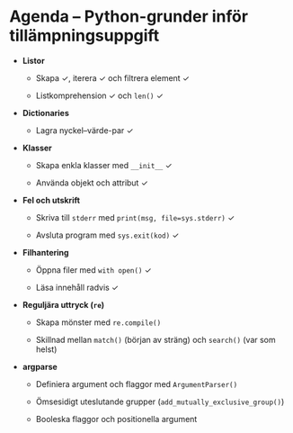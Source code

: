 # Agenda – Python-grunder inför tillämpningsuppgift

- **Listor**

    - Skapa ✓, iterera ✓ och filtrera element ✓

    - Listkomprehension ✓ och `len()` ✓

- **Dictionaries**

    - Lagra nyckel–värde-par ✓

- **Klasser**

    - Skapa enkla klasser med `__init__` ✓

    - Använda objekt och attribut ✓

- **Fel och utskrift**

    - Skriva till `stderr` med `print(msg, file=sys.stderr)`  ✓

    - Avsluta program med `sys.exit(kod)` ✓

- **Filhantering**

    - Öppna filer med `with open()` ✓

    - Läsa innehåll radvis ✓

- **Reguljära uttryck (`re`)**

    - Skapa mönster med `re.compile()`

    - Skillnad mellan `match()` (början av sträng) och `search()` (var som helst)

- **argparse**

    - Definiera argument och flaggor med `ArgumentParser()`

    - Ömsesidigt uteslutande grupper (`add_mutually_exclusive_group()`)

    - Booleska flaggor och positionella argument

